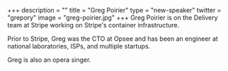 +++
description = ""
title = "Greg Poirier"
type = "new-speaker"
twitter = "grepory"
image = "greg-poirier.jpg"
+++
Greg Poirier is on the Delivery team at Stripe working on Stripe's container infrastructure.

Prior to Stripe, Greg was the CTO at Opsee and has been an engineer at national laboratories, ISPs, and multiple startups.

Greg is also an opera singer.